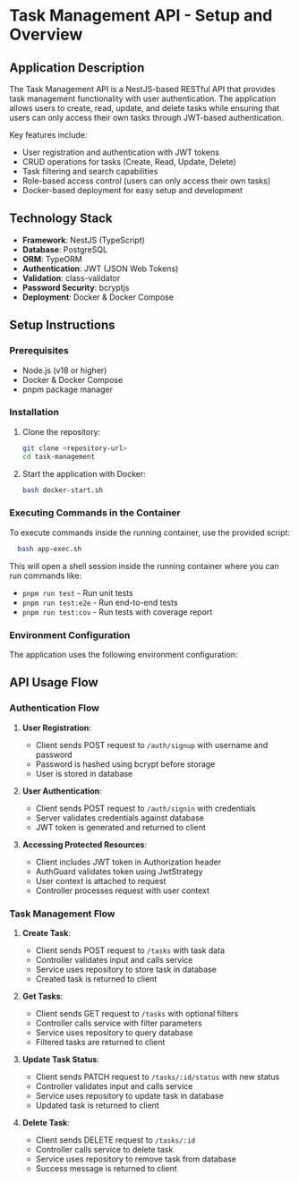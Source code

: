 # Task Management API - Setup and Overview

## Application Description

The Task Management API is a NestJS-based RESTful API that provides task management functionality with user authentication. The application allows users to create, read, update, and delete tasks while ensuring that users can only access their own tasks through JWT-based authentication.

Key features include:

- User registration and authentication with JWT tokens
- CRUD operations for tasks (Create, Read, Update, Delete)
- Task filtering and search capabilities
- Role-based access control (users can only access their own tasks)
- Docker-based deployment for easy setup and development

## Technology Stack

- **Framework**: NestJS (TypeScript)
- **Database**: PostgreSQL
- **ORM**: TypeORM
- **Authentication**: JWT (JSON Web Tokens)
- **Validation**: class-validator
- **Password Security**: bcryptjs
- **Deployment**: Docker & Docker Compose

## Setup Instructions

### Prerequisites

- Node.js (v18 or higher)
- Docker & Docker Compose
- pnpm package manager

### Installation

1. Clone the repository:

   ```bash
   git clone <repository-url>
   cd task-management
   ```

2. Start the application with Docker:

   ```bash
   bash docker-start.sh
   ```


### Executing Commands in the Container

To execute commands inside the running container, use the provided script:

```bash
  bash app-exec.sh
```

This will open a shell session inside the running container where you can run commands like:

- `pnpm run test` - Run unit tests
- `pnpm run test:e2e` - Run end-to-end tests
- `pnpm run test:cov` - Run tests with coverage report

### Environment Configuration

The application uses the following environment configuration:


## API Usage Flow

### Authentication Flow

1. **User Registration**:
    - Client sends POST request to `/auth/signup` with username and password
    - Password is hashed using bcrypt before storage
    - User is stored in database

2. **User Authentication**:
    - Client sends POST request to `/auth/signin` with credentials
    - Server validates credentials against database
    - JWT token is generated and returned to client

3. **Accessing Protected Resources**:
    - Client includes JWT token in Authorization header
    - AuthGuard validates token using JwtStrategy
    - User context is attached to request
    - Controller processes request with user context

### Task Management Flow

1. **Create Task**:
    - Client sends POST request to `/tasks` with task data
    - Controller validates input and calls service
    - Service uses repository to store task in database
    - Created task is returned to client

2. **Get Tasks**:
    - Client sends GET request to `/tasks` with optional filters
    - Controller calls service with filter parameters
    - Service uses repository to query database
    - Filtered tasks are returned to client

3. **Update Task Status**:
    - Client sends PATCH request to `/tasks/:id/status` with new status
    - Controller validates input and calls service
    - Service uses repository to update task in database
    - Updated task is returned to client

4. **Delete Task**:
    - Client sends DELETE request to `/tasks/:id`
    - Controller calls service to delete task
    - Service uses repository to remove task from database
    - Success message is returned to client